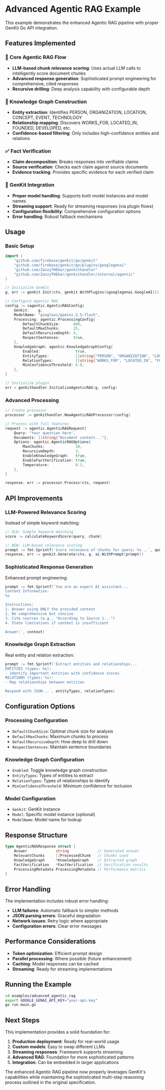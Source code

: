 # Advanced Agentic RAG Example

This example demonstrates the enhanced Agentic RAG pipeline with proper GenKit Go API integration.

## Features Implemented

### 🚀 Core Agentic RAG Flow

- **LLM-based chunk relevance scoring**: Uses actual LLM calls to intelligently score document chunks
- **Advanced response generation**: Sophisticated prompt engineering for comprehensive, cited responses
- **Recursive drilling**: Deep analysis capability with configurable depth

### 🧠 Knowledge Graph Construction

- **Entity extraction**: Identifies PERSON, ORGANIZATION, LOCATION, CONCEPT, EVENT, TECHNOLOGY
- **Relationship mapping**: Discovers WORKS_FOR, LOCATED_IN, FOUNDED, DEVELOPED, etc.
- **Confidence-based filtering**: Only includes high-confidence entities and relations

### ✅ Fact Verification

- **Claim decomposition**: Breaks responses into verifiable claims
- **Source verification**: Checks each claim against source documents
- **Evidence tracking**: Provides specific evidence for each verified claim

### 🔧 GenKit Integration

- **Proper model handling**: Supports both model instances and model names
- **Streaming support**: Ready for streaming responses (via plugin flows)
- **Configuration flexibility**: Comprehensive configuration options
- **Error handling**: Robust fallback mechanisms

## Usage

### Basic Setup

```go
import (
    "github.com/firebase/genkit/go/genkit"
    "github.com/firebase/genkit/go/plugins/googlegenai"
    "github.com/ZanzyTHEbar/genkithandler"
    "github.com/ZanzyTHEbar/genkithandler/internal/agentic"
)

// Initialize GenKit
g, err := genkit.Init(ctx, genkit.WithPlugins(&googlegenai.GoogleAI{}))

// Configure Agentic RAG
config := &agentic.AgenticRAGConfig{
    Genkit:    g,
    ModelName: "googleai/gemini-2.5-flash",
    Processing: agentic.ProcessingConfig{
        DefaultChunkSize:      800,
        DefaultMaxChunks:      25,
        DefaultRecursiveDepth: 4,
        RespectSentences:      true,
    },
    KnowledgeGraph: agentic.KnowledgeGraphConfig{
        Enabled:                true,
        EntityTypes:            []string{"PERSON", "ORGANIZATION", "LOCATION", "CONCEPT"},
        RelationTypes:          []string{"WORKS_FOR", "LOCATED_IN", "FOUNDED"},
        MinConfidenceThreshold: 0.8,
    },
}

// Initialize plugin
err = genkithandler.InitializeAgenticRAG(g, config)
```

### Advanced Processing

```go
// Create processor
processor := genkithandler.NewAgenticRAGProcessor(config)

// Process with full features
request := agentic.AgenticRAGRequest{
    Query: "Your question here",
    Documents: []string{"Document content..."},
    Options: agentic.AgenticRAGOptions{
        MaxChunks:              20,
        RecursiveDepth:         3,
        EnableKnowledgeGraph:   true,
        EnableFactVerification: true,
        Temperature:            0.3,
    },
}

response, err := processor.Process(ctx, request)
```

## API Improvements

### LLM-Powered Relevance Scoring

Instead of simple keyword matching:

```go
// OLD: Simple keyword matching
score := calculateKeywordScore(query, chunk)

// NEW: LLM-based relevance scoring
prompt := fmt.Sprintf(`Score relevance of chunks for query: %s...`, query)
response, err := genkit.Generate(ctx, g, ai.WithPrompt(prompt))
```

### Sophisticated Response Generation

Enhanced prompt engineering:

```go
prompt := fmt.Sprintf(`You are an expert AI assistant...
Context Information:
%s

Instructions:
1. Answer using ONLY the provided context
2. Be comprehensive but concise
3. Cite sources (e.g., "According to Source 1...")
4. State limitations if context is insufficient

Answer:`, context)
```

### Knowledge Graph Extraction

Real entity and relation extraction:

```go
prompt := fmt.Sprintf(`Extract entities and relationships...
ENTITIES (types: %s):
- Identify important entities with confidence scores
RELATIONS (types: %s):
- Map relationships between entities

Respond with JSON...`, entityTypes, relationTypes)
```

## Configuration Options

### Processing Configuration

- `DefaultChunkSize`: Optimal chunk size for analysis
- `DefaultMaxChunks`: Maximum chunks to process
- `DefaultRecursiveDepth`: How deep to drill down
- `RespectSentences`: Maintain sentence boundaries

### Knowledge Graph Configuration

- `Enabled`: Toggle knowledge graph construction
- `EntityTypes`: Types of entities to extract
- `RelationTypes`: Types of relationships to identify
- `MinConfidenceThreshold`: Minimum confidence for inclusion

### Model Configuration

- `Genkit`: GenKit instance
- `Model`: Specific model instance (optional)
- `ModelName`: Model name for lookup

## Response Structure

```go
type AgenticRAGResponse struct {
    Answer             string             // Generated answer
    RelevantChunks     []ProcessedChunk   // Chunks used
    KnowledgeGraph     *KnowledgeGraph    // Extracted graph
    FactVerification   *FactVerification  // Verification results
    ProcessingMetadata ProcessingMetadata // Performance metrics
}
```

## Error Handling

The implementation includes robust error handling:

- **LLM failures**: Automatic fallback to simpler methods
- **JSON parsing errors**: Graceful degradation
- **Network issues**: Retry logic where appropriate
- **Configuration errors**: Clear error messages

## Performance Considerations

- **Token optimization**: Efficient prompt design
- **Parallel processing**: Where possible (future enhancement)
- **Caching**: Model responses can be cached
- **Streaming**: Ready for streaming implementations

## Running the Example

```bash
cd examples/advanced_agentic_rag
export GOOGLE_GENAI_API_KEY="your-api-key"
go run main.go
```

## Next Steps

This implementation provides a solid foundation for:

1. **Production deployment**: Ready for real-world usage
2. **Custom models**: Easy to swap different LLMs
3. **Streaming responses**: Framework supports streaming
4. **Advanced RAG**: Foundation for more sophisticated patterns
5. **Integration**: Can be embedded in larger applications

The enhanced Agentic RAG pipeline now properly leverages GenKit's capabilities while maintaining the sophisticated multi-step reasoning process outlined in the original specification.
